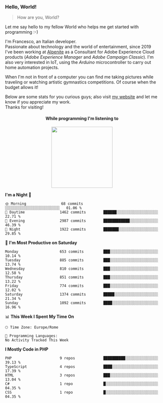 ### Hello, World!

> How are you, World?

Let me say hello to my fellow World who helps me get started with programming :-)

I'm Francesco, an Italian developer.  
Passionate about technology and the world of entertainment, since 2019 I've been working at [Alpenite](https://www.alpenite.com) as a Consultant for Adobe Experience Cloud products (*Adobe Experience Manager* and *Adobe Campaign Classic*). I'm also very interested in IoT, using the *Arduino* microcontroller to carry out home automation projects.

When I'm not in front of a computer you can find me taking pictures while traveling or watching artistic gymnastics competitions. Of course when the budget allows it!

Below are some stats for you curious guys; also visit [my website](https://www.francescorega.eu) and let me know if you appreciate my work.  
Thanks for visiting!

<div align="center">
  <h4>While programming I'm listening to</h4>
  <a href="https://apps.francescorega.eu/now-playing/11147232609" target="_blank"><img src="https://apps.francescorega.eu/now-playing/11147232609" width="200"></a>
</div>

<!--START_SECTION:waka-->
**I'm a Night 🦉** 

```text
🌞 Morning                68 commits          ░░░░░░░░░░░░░░░░░░░░░░░░░   01.06 % 
🌆 Daytime                1462 commits        ██████░░░░░░░░░░░░░░░░░░░   22.71 % 
🌃 Evening                2987 commits        ████████████░░░░░░░░░░░░░   46.39 % 
🌙 Night                  1922 commits        ███████░░░░░░░░░░░░░░░░░░   29.85 % 
```
📅 **I'm Most Productive on Saturday** 

```text
Monday                   653 commits         ███░░░░░░░░░░░░░░░░░░░░░░   10.14 % 
Tuesday                  885 commits         ███░░░░░░░░░░░░░░░░░░░░░░   13.74 % 
Wednesday                810 commits         ███░░░░░░░░░░░░░░░░░░░░░░   12.58 % 
Thursday                 851 commits         ███░░░░░░░░░░░░░░░░░░░░░░   13.22 % 
Friday                   774 commits         ███░░░░░░░░░░░░░░░░░░░░░░   12.02 % 
Saturday                 1374 commits        █████░░░░░░░░░░░░░░░░░░░░   21.34 % 
Sunday                   1092 commits        ████░░░░░░░░░░░░░░░░░░░░░   16.96 % 
```


📊 **This Week I Spent My Time On** 

```text
🕑︎ Time Zone: Europe/Rome

💬 Programming Languages: 
No Activity Tracked This Week
```

**I Mostly Code in PHP** 

```text
PHP                      9 repos             ██████████░░░░░░░░░░░░░░░   39.13 % 
TypeScript               4 repos             ████░░░░░░░░░░░░░░░░░░░░░   17.39 % 
HTML                     3 repos             ███░░░░░░░░░░░░░░░░░░░░░░   13.04 % 
C#                       1 repo              █░░░░░░░░░░░░░░░░░░░░░░░░   04.35 % 
CSS                      1 repo              █░░░░░░░░░░░░░░░░░░░░░░░░   04.35 % 
```




<!--END_SECTION:waka-->
